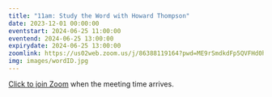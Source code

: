 ```yaml
---
title: "11am: Study the Word with Howard Thompson"
date: 2023-12-01 00:00:00
eventstart: 2024-06-25 11:00:00
eventend: 2024-06-25 13:00:00
expirydate: 2024-06-25 13:00:00
zoomlink: https://us02web.zoom.us/j/86388119164?pwd=ME9rSmdkdFp5QVFHd0hIbDZmNXhRQT09
img: images/wordID.jpg
---
```


[Click to join Zoom](https://us02web.zoom.us/j/86388119164?pwd=ME9rSmdkdFp5QVFHd0hIbDZmNXhRQT09) when the meeting time arrives.